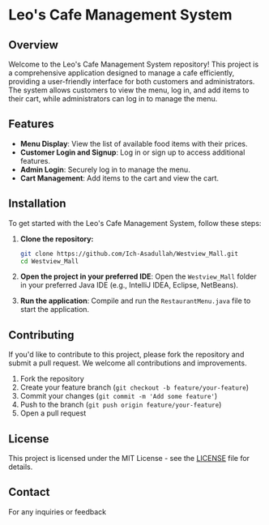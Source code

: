 # Leo's Cafe Management System

## Overview
Welcome to the Leo's Cafe Management System repository! This project is a comprehensive application designed to manage a cafe efficiently, providing a user-friendly interface for both customers and administrators. The system allows customers to view the menu, log in, and add items to their cart, while administrators can log in to manage the menu.

## Features
- **Menu Display**: View the list of available food items with their prices.
- **Customer Login and Signup**: Log in or sign up to access additional features.
- **Admin Login**: Securely log in to manage the menu.
- **Cart Management**: Add items to the cart and view the cart.

## Installation
To get started with the Leo's Cafe Management System, follow these steps:

1. **Clone the repository:**
   ```sh
   git clone https://github.com/Ich-Asadullah/Westview_Mall.git
   cd Westview_Mall
   ```

2. **Open the project in your preferred IDE**:
   Open the `Westview_Mall` folder in your preferred Java IDE (e.g., IntelliJ IDEA, Eclipse, NetBeans).

3. **Run the application**:
   Compile and run the `RestaurantMenu.java` file to start the application.

## Contributing
If you'd like to contribute to this project, please fork the repository and submit a pull request. We welcome all contributions and improvements.

1. Fork the repository
2. Create your feature branch (`git checkout -b feature/your-feature`)
3. Commit your changes (`git commit -m 'Add some feature'`)
4. Push to the branch (`git push origin feature/your-feature`)
5. Open a pull request

## License
This project is licensed under the MIT License - see the [LICENSE](LICENSE) file for details.

## Contact
For any inquiries or feedback
